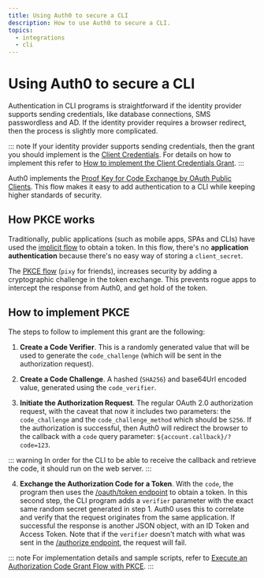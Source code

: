 ```yaml
---
title: Using Auth0 to secure a CLI
description: How to use Auth0 to secure a CLI.
topics:
  - integrations
  - cli
---
```


# Using Auth0 to secure a CLI

Authentication in CLI programs is straightforward if the identity provider supports sending credentials, like database connections, SMS passwordless and AD. If the identity provider requires a browser redirect, then the process is slightly more complicated.

::: note
   If your identity provider supports sending credentials, then the grant you should implement is the [Client Credentials](/api-auth/grant/client-credentials). For details on how to implement this refer to [How to implement the Client Credentials Grant](/api-auth/tutorials/client-credentials).
:::

Auth0 implements the [Proof Key for Code Exchange by OAuth Public Clients](https://tools.ietf.org/html/rfc7636). This flow makes it easy to add authentication to a CLI while keeping higher standards of security.

## How PKCE works

Traditionally, public applications (such as mobile apps, SPAs and CLIs) have used the [implicit flow](/api-auth/grant/implicit) to obtain a token. In this flow, there's no __application authentication__ because there's no easy way of storing a `client_secret`.

The [PKCE flow](/api-auth/grant/authorization-code-pkce) (`pixy` for friends), increases security by adding a cryptographic challenge in the token exchange. This prevents rogue apps to intercept the response from Auth0, and get hold of the token.

## How to implement PKCE

The steps to follow to implement this grant are the following:

1. __Create a Code Verifier__. This is a randomly generated value that will be used to generate the `code_challenge` (which will be sent in the authorization request).

2. __Create a Code Challenge__. A hashed (`SHA256`) and base64Url encoded value, generated using the `code_verifier`.

3. __Initiate the Authorization Request__. The regular OAuth 2.0 authorization request, with the caveat that now it includes two parameters: the `code_challenge` and the `code_challenge_method` which should be `S256`. If the authorization is successful, then Auth0 will redirect the browser to the callback with a `code` query parameter: `${account.callback}/?code=123`.

::: warning
   In order for the CLI to be able to receive the callback and retrieve the code, it should run on the web server.
:::

4. __Exchange the Authorization Code for a Token__. With the `code`, the program then uses the [/oauth/token endpoint](/api/authentication#authorization-code-pkce-) to obtain a token. In this second step, the CLI program adds a `verifier` parameter with the exact same random secret generated in step 1. Auth0 uses this to correlate and verify that the request originates from the same application. If successful the response is another JSON object, with an ID Token and Access Token. Note that if the `verifier` doesn't match with what was sent in the [/authorize endpoint](/api/authentication#authorization-code-grant-pkce-), the request will fail.

::: note
   For implementation details and sample scripts, refer to [Execute an Authorization Code Grant Flow with PKCE](/api-auth/tutorials/authorization-code-grant-pkce).
:::
